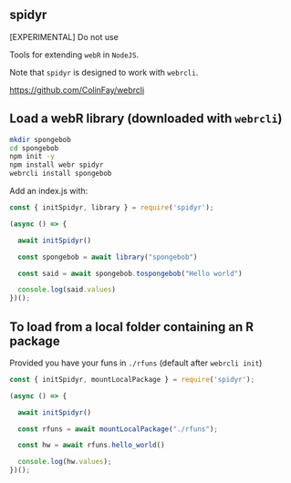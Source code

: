 ## spidyr

[EXPERIMENTAL] Do not use

Tools for extending `webR` in `NodeJS`.

Note that `spidyr` is designed to work with `webrcli`.

<https://github.com/ColinFay/webrcli>

## Load a webR library (downloaded with `webrcli`)

```bash
mkdir spongebob
cd spongebob
npm init -y
npm install webr spidyr
webrcli install spongebob
```

Add an index.js with:

```javascript
const { initSpidyr, library } = require('spidyr');

(async () => {

  await initSpidyr()

  const spongebob = await library("spongebob")

  const said = await spongebob.tospongebob("Hello world")

  console.log(said.values)
})();
```

## To load from a local folder containing an R package

Provided you have your funs in `./rfuns` (default after `webrcli init`)

```javascript
const { initSpidyr, mountLocalPackage } = require('spidyr');

(async () => {

  await initSpidyr()

  const rfuns = await mountLocalPackage("./rfuns");

  const hw = await rfuns.hello_world()

  console.log(hw.values);
})();
```